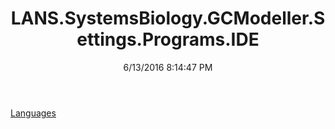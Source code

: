 ﻿---
title: LANS.SystemsBiology.GCModeller.Settings.Programs.IDE
date: 6/13/2016 8:14:47 PM
---

[Languages](T-LANS.SystemsBiology.GCModeller.Settings.Programs.IDE.Languages.html)
